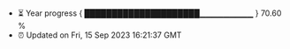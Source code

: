- ⏳ Year progress { █████████████████████▁▁▁▁▁▁▁▁▁ } 70.60 %
- ⏰ Updated on Fri, 15 Sep 2023 16:21:37 GMT

